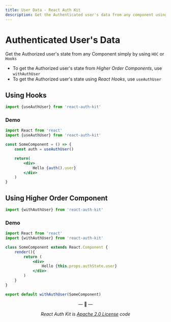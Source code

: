 ```yaml
---
title: User Data - React Auth Kit
description: Get the Authenticated user's data from any component using the Auth User Hook or Auth User Higher-order Component.
---
```


# Authenticated User's Data

Get the Authorized user's state from any Component simply by using `HOC` or `Hooks`

- To get the Authorized user's state from _Higher Order Components_, use `withAuthUser`
- To get the Authorized user's state using _React Hooks_, use `useAuthUser`

<div data-ea-publisher="authkitarkadipme" data-ea-type="text" id="authdata"></div>

## Using Hooks

```js
import {useAuthUser} from 'react-auth-kit'
```

### Demo

```jsx
import React from 'react'
import {useAuthUser} from 'react-auth-kit'

const SomeComponent = () => {
    const auth = useAuthUser()

    return(
        <div>
            Hello {auth().user}
        </div>
    )
}
```

## Using Higher Order Component

```jsx
import {withAuthUser} from 'react-auth-kit'
```

### Demo

```jsx
import React from 'react'
import {withAuthUser} from 'react-auth-kit'

class SomeComponent extends React.Component {
    render(){
        return (
            <div>
                Hello {this.props.authState.user}
            </div>
        )
    }
}

export default withAuthUser(SomeComponent)
```

<p align="center">&mdash; 🔑  &mdash;</p>
<p align="center"><i>React Auth Kit is <a href="https://github.com/react-auth-kit/react-auth-kit/blob/master/LICENSE">Apache 2.0 License</a> code</i></p>
